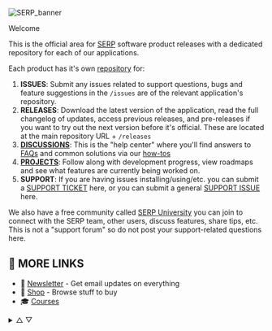 ![SERP_banner](https://github.com/user-attachments/assets/6da22887-0c34-4e61-aaa7-9624b6319412)

Welcome

This is the official area for [SERP](https://serp.co/) software product releases with a dedicated repository for each of our applications.

Each product has it's own [repository](https://github.com/orgs/serpapps/repositories) for:

1. **ISSUES**: Submit any issues related to support questions, bugs and feature suggestions in the `/issues` are of the relevant application's repository.
2. **RELEASES**: Download the latest version of the application, read the full changelog of updates, access previous releases, and pre-releases if you want to try out the next version before it's official. These are located at the main repository URL + `/releases`
3. [**DISCUSSIONS**](https://github.com/orgs/serpapps/discussions): This is the "help center" where you'll find answers to [FAQs](https://github.com/orgs/serpapps/discussions/categories/faq) and common solutions via our [how-tos](https://github.com/orgs/serpapps/discussions/categories/how-tos)
4. [**PROJECTS**](https://github.com/orgs/serpapps/projects): Follow along with development progress, view roadmaps and see what features are currently being worked on.
5. **SUPPORT**: If you are having issues installing/using/etc. you can submit a [SUPPORT TICKET](https://support.serp.co) here, or you can submit a general [SUPPORT ISSUE](https://github.com/serpapps/support/issues) here.

We also have a free community called [SERP University](https://serp.ly/@serp/community) you can join to connect with the SERP team, other users, discuss features, share tips, etc. This is not a "support forum" so do not post your support-related questions here.

## 🔗 MORE LINKS

- 💌 [Newsletter](https://serp.ly/@serp/email) - Get email updates on everything
- 🛒 [Shop](https://serp.ly/@serp/stuff) - Browse stuff to buy
- 🎓 [Courses](https://serp.ly/@serp/courses)


<details>
  <summary>△ ▽</summary>
- [SERP XXX](https://github.com/serpxxx)
  ## 🤖 APPS

- [Loom Video Downloader](https://github.com/serpapps/loom-video-downloader)
- [Skool Video Downloader](https://github.com/serpapps/skool-downloader)
- [Sprout Video Downloader](https://github.com/serpapps/sprout-video-downloader)
- [Tiktok Video Downloader](https://github.com/serpapps/tiktok-video-downloader)
- [Udemy Video Downloader](https://github.com/serpapps/udemy-video-downloader)
- [Vimeo Video Downloader](https://github.com/serpapps/vimeo-video-downloader)
- [Wistia Video Downloader](https://github.com/serpapps/wistia-video-downloader)

</details>
